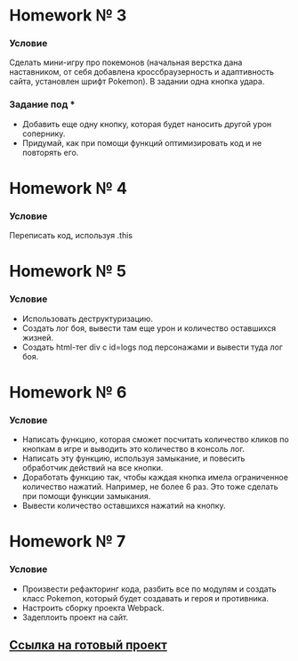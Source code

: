 # Homework № 3 
### Условие
Сделать мини-игру про покемонов (начальная верстка дана наставником, от себя добавлена кроссбраузерность и адаптивность сайта, установлен шрифт Pokemon). В задании одна кнопка удара.

### Задание под *
* Добавить еще одну кнопку, которая будет наносить другой урон сопернику.
* Придумай, как при помощи функций оптимизировать код и не повторять его.

# Homework № 4 
### Условие
Переписать код, используя .this

# Homework № 5 
### Условие
* Использовать деструктуризацию.
* Создать лог боя, вывести там еще урон и количество оставшихся жизней. 
* Создать html-тег div с id=logs под персонажами и вывести туда лог боя. 

# Homework № 6 
### Условие
* Написать функцию, которая сможет посчитать количество кликов  по кнопкам в игре и выводить это количество в консоль лог.
* Написать эту функцию, используя замыкание, и повесить обработчик действий на все кнопки.
* Доработать функцию так, чтобы каждая кнопка имела ограниченное количество нажатий. Например, не более 6 раз. Это тоже сделать при помощи функции замыкания.
* Вывести количество оставшихся нажатий на кнопку.

# Homework № 7 
### Условие
* Произвести рефакторинг кода, разбить все по модулям и создать класс Pokemon, который будет создавать и героя и противника.
* Настроить сборку проекта Webpack.
* Задеплоить проект на сайт.

 ## [Ссылка на готовый проект](https://musing-kalam-db2dd3.netlify.app/)



